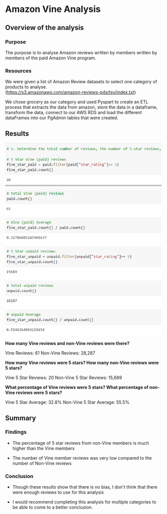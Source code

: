 # Amazon Vine Analysis

## Overview of the analysis

### Purpose

The purpose is to analyse Amazon reviews written by members written by members of the paid Amazon Vine program.

### Resources

We were given a list of Amazon Review datasets to select one category of products to analyse.  
(https://s3.amazonaws.com/amazon-reviews-pds/tsv/index.txt)

We chose grocery as our category and used Pyspart to create an ETL process that extracts the data from amazon, store the data in a dataframe, transform the data, connect to our AWS RDS and load the different dataFrames into our PgAdmin tables that were created.
 

## Results

<img src="https://github.com/andralobo/Module16-Challenge/blob/main/Averages.png?raw=true" width="auto" height="auto">

<b>How many Vine reviews and non-Vine reviews were there?</b>

Vine Reviews: 61
Non-Vine Reviews: 28,287


<b>How many Vine reviews were 5 stars? How many non-Vine reviews were 5 stars?</b>

Vine 5 Star Reviews: 20
Non-Vine 5 Star Reviews: 15,689


<b>What percentage of Vine reviews were 5 stars? What percentage of non-Vine reviews were 5 stars?</b>


Vine 5 Star Average: 32.8%
Non-Vine 5 Star Average: 55.5%


## Summary

### Findings

-  The percentage of 5 star reviews from non-Vine members is much higher than the Vine members

-  The number of Vine member reviews was very low compared to the number of Non-Vine reviews

### Conclusion

-  Though these results show that there is no bias, I don't think that there were enough reviews to use for this analysis

-  I would recommend completing this analysis for multiple categories to be able to come to a better conclusion.
